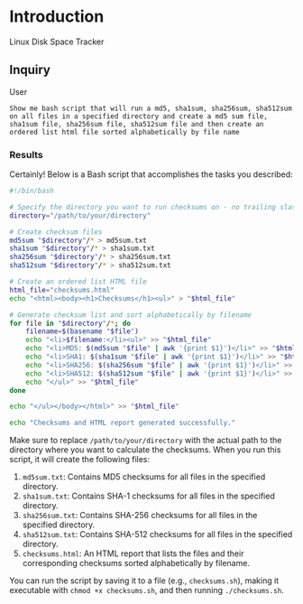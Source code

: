 # Introduction

Linux Disk Space Tracker

## Inquiry

User
```
Show me bash script that will run a md5, sha1sum, sha256sum, sha512sum on all files in a specified directory and create a md5 sum file, sha1sum file, sha256sum file, sha512sum file and then create an ordered list html file sorted alphabetically by file name
```

### Results

Certainly! Below is a Bash script that accomplishes the tasks you described:

```bash
#!/bin/bash

# Specify the directory you want to run checksums on - no trailing slash at the end of the directory path or else it will mess up with the summary info
directory="/path/to/your/directory"

# Create checksum files
md5sum "$directory"/* > md5sum.txt
sha1sum "$directory"/* > sha1sum.txt
sha256sum "$directory"/* > sha256sum.txt
sha512sum "$directory"/* > sha512sum.txt

# Create an ordered list HTML file
html_file="checksums.html"
echo "<html><body><h1>Checksums</h1><ul>" > "$html_file"

# Generate checksum list and sort alphabetically by filename
for file in "$directory"/*; do
    filename=$(basename "$file")
    echo "<li>$filename:</li><ul>" >> "$html_file"
    echo "<li>MD5: $(md5sum "$file" | awk '{print $1}')</li>" >> "$html_file"
    echo "<li>SHA1: $(sha1sum "$file" | awk '{print $1}')</li>" >> "$html_file"
    echo "<li>SHA256: $(sha256sum "$file" | awk '{print $1}')</li>" >> "$html_file"
    echo "<li>SHA512: $(sha512sum "$file" | awk '{print $1}')</li>" >> "$html_file"
    echo "</ul>" >> "$html_file"
done

echo "</ul></body></html>" >> "$html_file"

echo "Checksums and HTML report generated successfully."
```

Make sure to replace `/path/to/your/directory` with the actual path to the directory where you want to calculate the checksums. When you run this script, it will create the following files:

1. `md5sum.txt`: Contains MD5 checksums for all files in the specified directory.
2. `sha1sum.txt`: Contains SHA-1 checksums for all files in the specified directory.
3. `sha256sum.txt`: Contains SHA-256 checksums for all files in the specified directory.
4. `sha512sum.txt`: Contains SHA-512 checksums for all files in the specified directory.
5. `checksums.html`: An HTML report that lists the files and their corresponding checksums sorted alphabetically by filename.

You can run the script by saving it to a file (e.g., `checksums.sh`), making it executable with `chmod +x checksums.sh`, and then running `./checksums.sh`.